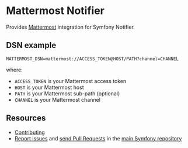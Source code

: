 Mattermost Notifier
===================

Provides [Mattermost](https://mattermost.com) integration for Symfony Notifier.

DSN example
-----------

```
MATTERMOST_DSN=mattermost://ACCESS_TOKEN@HOST/PATH?channel=CHANNEL
```

where:
 - `ACCESS_TOKEN` is your Mattermost access token
 - `HOST` is your Mattermost host
 - `PATH` is your Mattermost sub-path (optional)
 - `CHANNEL` is your Mattermost channel

Resources
---------

  * [Contributing](https://symfony.com/doc/current/contributing/index.html)
  * [Report issues](https://github.com/symfony/symfony/issues) and
    [send Pull Requests](https://github.com/symfony/symfony/pulls)
    in the [main Symfony repository](https://github.com/symfony/symfony)
